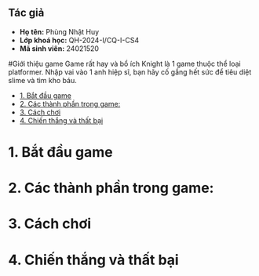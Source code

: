 ## Tác giả
- **Họ tên:** Phùng Nhật Huy
- **Lớp khoá học:** QH-2024-I/CQ-I-CS4
- **Mã sinh viên:** 24021520

#Giới thiệu game
Game rất hay và bổ ích
Knight là 1 game thuộc thể loại platformer. Nhập vai vào 1 anh hiệp sĩ, bạn hãy cố gắng hết sức để tiêu diệt slime và tìm kho báu.

- [1. Bắt đầu game](#1bắt-đầu-game)
- [2. Các thành phần trong game:](#3-các-thành-phần-trong-game)
- [3. Cách chơi](#4-cách-chơi)
- [4. Chiến thắng và thất bại](#5-chiến-thắng-và-thất-bại)

# 1. Bắt đầu game

# 2. Các thành phần trong game:

# 3. Cách chơi

# 4. Chiến thắng và thất bại

